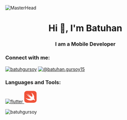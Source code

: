 ![MasterHead](https://www.mindinventory.com/blog/wp-content/uploads/2022/10/swift-vs-flutter1200.png)
<h1 align="center">Hi 👋, I'm Batuhan</h1>
<h3 align="center">I am a Mobile Developer</h3>

<h3 align="left">Connect with me:</h3>
<p align="left">
<a href="https://linkedin.com/in/batuhgursoy" target="blank"><img align="center" src="https://raw.githubusercontent.com/rahuldkjain/github-profile-readme-generator/master/src/images/icons/Social/linked-in-alt.svg" alt="batuhgursoy" height="30" width="40" /></a>
<a href="https://medium.com/@batuhan.gursoy15" target="blank"><img align="center" src="https://raw.githubusercontent.com/rahuldkjain/github-profile-readme-generator/master/src/images/icons/Social/medium.svg" alt="@batuhan.gursoy15" height="30" width="40" /></a>
</p>

<h3 align="left">Languages and Tools:</h3>
<p align="left"> <a href="https://flutter.dev" target="_blank" rel="noreferrer"> <img src="https://www.vectorlogo.zone/logos/flutterio/flutterio-icon.svg" alt="flutter" width="40" height="40"/> </a> <a href="https://developer.apple.com/swift/" target="_blank" rel="noreferrer"> <img src="https://raw.githubusercontent.com/devicons/devicon/master/icons/swift/swift-original.svg" alt="swift" width="40" height="40"/> </a> </p>

<p><img align="center" src="https://github-readme-stats.vercel.app/api/top-langs?username=batuhgursoy&show_icons=true&locale=en&layout=compact" alt="batuhgursoy" /></p>
